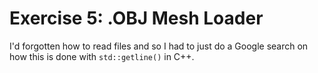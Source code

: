 # Exercise 5: .OBJ Mesh Loader

I'd forgotten how to read files and so I had to just do a Google search on how this is done with `std::getline()` in C++. 